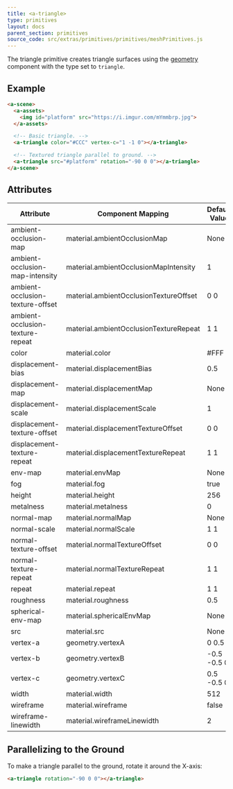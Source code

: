 ```yaml
---
title: <a-triangle>
type: primitives
layout: docs
parent_section: primitives
source_code: src/extras/primitives/primitives/meshPrimitives.js
---
```


The triangle primitive creates triangle surfaces using the [geometry][geometry]
component with the type set to `triangle`.

## Example

```html
<a-scene>
  <a-assets>
    <img id="platform" src="https://i.imgur.com/mYmmbrp.jpg">
  </a-assets>

  <!-- Basic triangle. -->
  <a-triangle color="#CCC" vertex-c="1 -1 0"></a-triangle>

  <!-- Textured triangle parallel to ground. -->
  <a-triangle src="#platform" rotation="-90 0 0"></a-triangle>
</a-scene>
```

## Attributes

| Attribute                        | Component Mapping                      | Default Value |
| --------                         | -----------------                      | ------------- |
| ambient-occlusion-map            | material.ambientOcclusionMap           | None          |
| ambient-occlusion-map-intensity  | material.ambientOcclusionMapIntensity  | 1             |
| ambient-occlusion-texture-offset | material.ambientOcclusionTextureOffset | 0 0           |
| ambient-occlusion-texture-repeat | material.ambientOcclusionTextureRepeat | 1 1           |
| color                            | material.color                         | #FFF          |
| displacement-bias                | material.displacementBias              | 0.5           |
| displacement-map                 | material.displacementMap               | None          |
| displacement-scale               | material.displacementScale             | 1             |
| displacement-texture-offset      | material.displacementTextureOffset     | 0 0           |
| displacement-texture-repeat      | material.displacementTextureRepeat     | 1 1           |
| env-map                          | material.envMap                        | None          |
| fog                              | material.fog                           | true          |
| height                           | material.height                        | 256           |
| metalness                        | material.metalness                     | 0             |
| normal-map                       | material.normalMap                     | None          |
| normal-scale                     | material.normalScale                   | 1 1           |
| normal-texture-offset            | material.normalTextureOffset           | 0 0           |
| normal-texture-repeat            | material.normalTextureRepeat           | 1 1           |
| repeat                           | material.repeat                        | 1 1           |
| roughness                        | material.roughness                     | 0.5           |
| spherical-env-map                | material.sphericalEnvMap               | None          |
| src                              | material.src                           | None          |
| vertex-a                         | geometry.vertexA                       | 0  0.5 0   |
| vertex-b                         | geometry.vertexB                       | -0.5 -0.5 0   |
| vertex-c                         | geometry.vertexC                       |  0.5 -0.5 0   |
| width                            | material.width                         | 512           |
| wireframe                        | material.wireframe                     | false         |
| wireframe-linewidth              | material.wireframeLinewidth            | 2             |

## Parallelizing to the Ground

To make a triangle parallel to the ground, rotate it around the X-axis:

```html
<a-triangle rotation="-90 0 0"></a-triangle>
```

[geometry]: ../components/geometry.md
